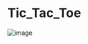 # Tic_Tac_Toe

![image](https://user-images.githubusercontent.com/85113970/193624297-cb818dc7-a0bf-4c61-acf7-fc6179fbde5e.png)
